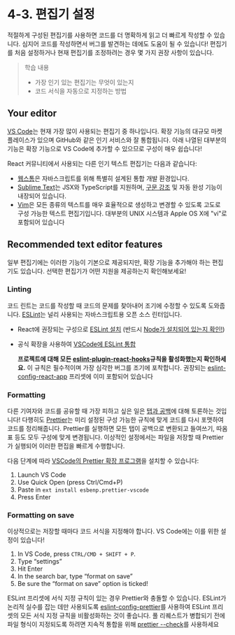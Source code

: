 # 4-3. 편집기 설정

적절하게 구성된 편집기를 사용하면 코드를 더 명확하게 읽고 더 빠르게 작성할 수 있습니다. 심지어 코드를 작성하면서 버그를 발견하는 데에도 도움이 될 수 있습니다! 편집기를 처음 설정하거나 현재 편집기를 조정하려는 경우 몇 가지 권장 사항이 있습니다.

> 학습 내용
>
> - 가장 인기 있는 편집기는 무엇이 있는지
> - 코드 서식을 자동으로 지정하는 방법

## Your editor

[VS Code](https://code.visualstudio.com/)는 현재 가장 많이 사용되는 편집기 중 하나입니다. 확장 기능의 대규모 마켓플레이스가 있으며 GitHub와 같은 인기 서비스와 잘 통합됩니다. 아래 나열된 대부분의 기능은 확장 기능으로 VS Code에 추가할 수 있으므로 구성이 매우 쉽습니다!

React 커뮤니티에서 사용되는 다른 인기 텍스트 편집기는 다음과 같습니다:

- [웹스톰](https://www.jetbrains.com/webstorm/)은 자바스크립트를 위해 특별히 설계된 통합 개발 환경입니다.
- [Sublime Text](https://www.sublimetext.com/)는 JSX와 TypeScript를 지원하며, [구문 강조](https://stackoverflow.com/a/70960574/458193) 및 자동 완성 기능이 내장되어 있습니다.
- [Vim](https://www.vim.org/)은 모든 종류의 텍스트를 매우 효율적으로 생성하고 변경할 수 있도록 고도로 구성 가능한 텍스트 편집기입니다. 대부분의 UNIX 시스템과 Apple OS X에 "vi"로 포함되어 있습니다

## Recommended text editor features

일부 편집기에는 이러한 기능이 기본으로 제공되지만, 확장 기능을 추가해야 하는 편집기도 있습니다. 선택한 편집기가 어떤 지원을 제공하는지 확인해보세요!

### Linting

코드 린트는 코드를 작성할 때 코드의 문제를 찾아내어 조기에 수정할 수 있도록 도와줍니다. [ESLint](https://eslint.org/)는 널리 사용되는 자바스크립트용 오픈 소스 린터입니다.

- React에 권장되는 구성으로 [ESLint 설치](https://www.npmjs.com/package/eslint-config-react-app) (반드시 [Node가 설치되어 있는지 확인!](https://nodejs.org/en/download/current/))
- 공식 확장을 사용하여 [VSCode에 ESLint 통합](https://marketplace.visualstudio.com/items?itemName=dbaeumer.vscode-eslint)

  **프로젝트에 대해 모든 [eslint-plugin-react-hooks](https://www.npmjs.com/package/eslint-plugin-react-hooks)규칙을 활성화했는지 확인하세요.** 이 규칙은 필수적이며 가장 심각한 버그를 조기에 포착합니다. 권장되는 [eslint-config-react-app](https://www.npmjs.com/package/eslint-config-react-app) 프리셋에 이미 포함되어 있습니다

### Formatting

다른 기여자와 코드를 공유할 때 가장 피하고 싶은 일은 [탭과 공백](https://www.google.com/search?q=tabs+vs+spaces)에 대해 토론하는 것입니다! 다행히도 [Prettier](https://prettier.io/)는 미리 설정된 구성 가능한 규칙에 맞게 코드를 다시 포맷하여 코드를 정리해줍니다. Prettier를 실행하면 모든 탭이 공백으로 변환되고 들여쓰기, 따옴표 등도 모두 구성에 맞게 변경됩니다. 이상적인 설정에서는 파일을 저장할 때 Prettier가 실행되어 이러한 편집을 빠르게 수행합니다.

다음 단계에 따라 [VSCode의 Prettier 확장 프로그램](https://marketplace.visualstudio.com/items?itemName=esbenp.prettier-vscode)을 설치할 수 있습니다:

1. Launch VS Code
2. Use Quick Open (press Ctrl/Cmd+P)
3. Paste in `ext install esbenp.prettier-vscode`
4. Press Enter

### Formatting on save

이상적으로는 저장할 때마다 코드 서식을 지정해야 합니다. VS Code에는 이를 위한 설정이 있습니다!

1. In VS Code, press `CTRL/CMD + SHIFT + P`.
2. Type “settings”
3. Hit Enter
4. In the search bar, type “format on save”
5. Be sure the “format on save” option is ticked!

ESLint 프리셋에 서식 지정 규칙이 있는 경우 Prettier와 충돌할 수 있습니다. ESLint가 논리적 실수를 잡는 데만 사용되도록 [eslint-config-prettier](https://github.com/prettier/eslint-config-prettier)를 사용하여 ESLint 프리셋의 모든 서식 지정 규칙을 비활성화하는 것이 좋습니다. 풀 리퀘스트가 병합되기 전에 파일 형식이 지정되도록 하려면 지속적 통합을 위해 [prettier --check](https://prettier.io/docs/en/cli.html#--check)를 사용하세요
